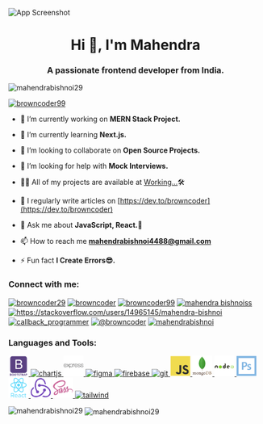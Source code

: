 ![App Screenshot](https://user-images.githubusercontent.com/74294202/140187317-7c0bab6e-a4c3-4309-a79d-f59e72c900b8.png)

<h1 align="center">Hi 👋, I'm Mahendra</h1>
<h3 align="center">A passionate frontend developer from India.</h3>

<p align="left"> <img src="https://komarev.com/ghpvc/?username=mahendrabishnoi29&label=Profile%20views&color=0e75b6&style=flat" alt="mahendrabishnoi29" /> </p>

<p align="left"> <a href="https://twitter.com/browncoder99" target="blank"><img src="https://img.shields.io/twitter/follow/browncoder99?logo=twitter&style=for-the-badge" alt="browncoder99" /></a> </p>

- 🔭 I’m currently working on **MERN Stack Project.**

- 🌱 I’m currently learning **Next.js.**

- 👯 I’m looking to collaborate on **Open Source Projects.**

- 🤝 I’m looking for help with **Mock Interviews.**

- 👨‍💻 All of my projects are available at [Working...](Working...)🛠

- 📝 I regularly write articles on [https://dev.to/browncoder](https://dev.to/browncoder)

- 💬 Ask me about **JavaScript, React.🤩**

- 📫 How to reach me **mahendrabishnoi4488@gmail.com**

- ⚡ Fun fact **I Create Errors😎.**

<h3 align="left">Connect with me:</h3>
<p align="left">
<a href="https://codepen.io/browncoder29" target="blank"><img align="center" src="https://raw.githubusercontent.com/rahuldkjain/github-profile-readme-generator/master/src/images/icons/Social/codepen.svg" alt="browncoder29" height="30" width="40" /></a>
<a href="https://dev.to/browncoder" target="blank"><img align="center" src="https://cdn.jsdelivr.net/npm/simple-icons@3.0.1/icons/dev-dot-to.svg" alt="browncoder" height="30" width="40" /></a>
<a href="https://twitter.com/browncoder99" target="blank"><img align="center" src="https://raw.githubusercontent.com/rahuldkjain/github-profile-readme-generator/master/src/images/icons/Social/twitter.svg" alt="browncoder99" height="30" width="40" /></a>
<a href="https://linkedin.com/in/mahendra bishnoiss" target="blank"><img align="center" src="https://raw.githubusercontent.com/rahuldkjain/github-profile-readme-generator/master/src/images/icons/Social/linked-in-alt.svg" alt="mahendra bishnoiss" height="30" width="40" /></a>
<a href="https://stackoverflow.com/users/https://stackoverflow.com/users/14965145/mahendra-bishnoi" target="blank"><img align="center" src="https://raw.githubusercontent.com/rahuldkjain/github-profile-readme-generator/master/src/images/icons/Social/stack-overflow.svg" alt="https://stackoverflow.com/users/14965145/mahendra-bishnoi" height="30" width="40" /></a>
<a href="https://instagram.com/callback_programmer" target="blank"><img align="center" src="https://raw.githubusercontent.com/rahuldkjain/github-profile-readme-generator/master/src/images/icons/Social/instagram.svg" alt="callback_programmer" height="30" width="40" /></a>
<a href="https://medium.com/@browncoder" target="blank"><img align="center" src="https://raw.githubusercontent.com/rahuldkjain/github-profile-readme-generator/master/src/images/icons/Social/medium.svg" alt="@browncoder" height="30" width="40" /></a>
<a href="https://www.leetcode.com/mahendrabishnoi" target="blank"><img align="center" src="https://raw.githubusercontent.com/rahuldkjain/github-profile-readme-generator/master/src/images/icons/Social/leet-code.svg" alt="mahendrabishnoi" height="30" width="40" /></a>
</p>


<h3 align="left">Languages and Tools:</h3>
<p align="left"> <a href="https://getbootstrap.com" target="_blank"> <img src="https://raw.githubusercontent.com/devicons/devicon/master/icons/bootstrap/bootstrap-plain-wordmark.svg" alt="bootstrap" width="40" height="40"/> </a> <a href="https://www.chartjs.org" target="_blank"> <img src="https://www.chartjs.org/media/logo-title.svg" alt="chartjs" width="40" height="40"/> </a> <a href="https://www.w3schools.com/cs/" target="_blank"> </a> <a href="https://expressjs.com" target="_blank"> <img src="https://raw.githubusercontent.com/devicons/devicon/master/icons/express/express-original-wordmark.svg" alt="express" width="40" height="40"/> </a> <a href="https://www.figma.com/" target="_blank"> <img src="https://www.vectorlogo.zone/logos/figma/figma-icon.svg" alt="figma" width="40" height="40"/> </a> <a href="https://firebase.google.com/" target="_blank"> <img src="https://www.vectorlogo.zone/logos/firebase/firebase-icon.svg" alt="firebase" width="40" height="40"/> </a> <a href="https://git-scm.com/" target="_blank"> <img src="https://www.vectorlogo.zone/logos/git-scm/git-scm-icon.svg" alt="git" width="40" height="40"/> </a> <a href="https://developer.mozilla.org/en-US/docs/Web/JavaScript" target="_blank"> <img src="https://raw.githubusercontent.com/devicons/devicon/master/icons/javascript/javascript-original.svg" alt="javascript" width="40" height="40"/> </a> <a href="https://www.mongodb.com/" target="_blank"> <img src="https://raw.githubusercontent.com/devicons/devicon/master/icons/mongodb/mongodb-original-wordmark.svg" alt="mongodb" width="40" height="40"/> </a> <a href="https://nodejs.org" target="_blank"> <img src="https://raw.githubusercontent.com/devicons/devicon/master/icons/nodejs/nodejs-original-wordmark.svg" alt="nodejs" width="40" height="40"/> </a> <a href="https://www.photoshop.com/en" target="_blank"> <img src="https://raw.githubusercontent.com/devicons/devicon/master/icons/photoshop/photoshop-line.svg" alt="photoshop" width="40" height="40"/> </a> <a href="https://reactjs.org/" target="_blank"> <img src="https://raw.githubusercontent.com/devicons/devicon/master/icons/react/react-original-wordmark.svg" alt="react" width="40" height="40"/> </a> <a href="https://redux.js.org" target="_blank"> <img src="https://raw.githubusercontent.com/devicons/devicon/master/icons/redux/redux-original.svg" alt="redux" width="40" height="40"/> </a> <a href="https://sass-lang.com" target="_blank"> <img src="https://raw.githubusercontent.com/devicons/devicon/master/icons/sass/sass-original.svg" alt="sass" width="40" height="40"/> </a> <a href="https://tailwindcss.com/" target="_blank"> <img src="https://www.vectorlogo.zone/logos/tailwindcss/tailwindcss-icon.svg" alt="tailwind" width="40" height="40"/> </a> </p>

<p><img align="left" src="https://github-readme-stats.vercel.app/api/top-langs?username=mahendrabishnoi29&show_icons=true&locale=en&layout=compact" alt="mahendrabishnoi29" /></p>

<p>&nbsp;<img align="center" src="https://github-readme-stats.vercel.app/api?username=mahendrabishnoi29&show_icons=true&locale=en" alt="mahendrabishnoi29" /></p>
